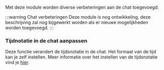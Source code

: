 Met deze module worden diverse verbeteringen aan de chat toegevoegd.

:::warning Chat verbeteringen
Deze module is nog ontwikkeling, deze beschrijving zal nog bijgewerkt worden als er nieuwe mogelijkheden worden toegevoegd. 
:::

### Tijdnotatie in de chat aanpassen
Deze functie verandert de tijdsnotatie in de chat. Het formaat van de tijd kan je zelf instellen. 
Meer informatie over het instellen van de tijdsnotatie vind je [hier](../../settings.md#moment-js). 
